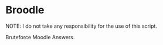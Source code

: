 # Broodle

NOTE: I do not take any responsibility for the use of this script.

Bruteforce Moodle Answers.
